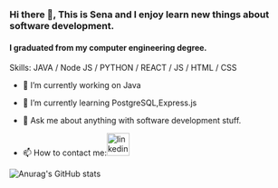 ### Hi there 👋, This is Sena and I enjoy learn new things about software development.
#### I graduated from my computer engineering degree.


Skills: JAVA / Node JS / PYTHON / REACT / JS / HTML / CSS

- 🔭 I’m currently working on Java
- 🌱 I’m currently learning PostgreSQL,Express.js 
- 💬 Ask me about anything with software development stuff. 


- 📫 How to contact me:[<img src='https://cdn.jsdelivr.net/npm/simple-icons@3.0.1/icons/linkedin.svg' alt='linkedin' height='40'>](https://www.linkedin.com/in/senanur-curum/)  




![Anurag's GitHub stats](https://github-readme-stats.vercel.app/api?username=senacurum&show_icons=true&theme=radical)


